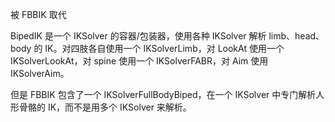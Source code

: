 被 FBBIK 取代

BipedIK 是一个 IKSolver 的容器/包装器，使用各种 IKSolver 解析 limb、head、body 的 IK。对四肢各自使用一个 IKSolverLimb，对 LookAt 使用一个 IKSolverLookAt，对 spine 使用一个 IKSolverFABR，对 Aim 使用 IKSolverAim。

但是 FBBIK 包含了一个 IKSolverFullBodyBiped，在一个 IKSolver 中专门解析人形骨骼的 IK，而不是用多个 IKSolver 来解析。
